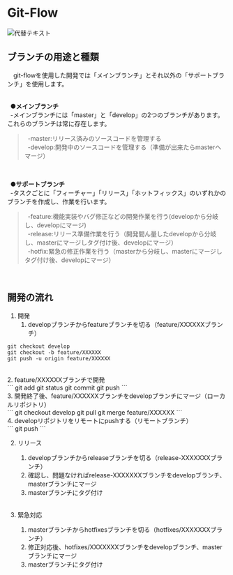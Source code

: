# Git-Flow

![代替テキスト](https://image.itmedia.co.jp/ait/articles/1708/01/at-it-git-15-001.jpg)
<br>

## ブランチの用途と種類<br>
　git-flowを使用した開発では「メインブランチ」とそれ以外の「サポートブランチ」を使用します。<br>
<br>

&ensp;**●メインブランチ**<br>
&ensp;-メインブランチには「master」と「develop」の2つのブランチがあります。これらのブランチは常に存在します。<br>
>&ensp;-master:リリース済みのソースコードを管理する<br>
>&ensp;-develop:開発中のソースコードを管理する（準備が出来たらmasterへマージ）<br>
<br>

&ensp;**●サポートブランチ**<br>
&ensp;-タスクごとに「フィーチャー」「リリース」「ホットフィックス」のいずれかのブランチを作成し、作業を行います。<br>
>&ensp;-feature:機能実装やバグ修正などの開発作業を行う(developから分岐し、developにマージ)<br>
>&ensp;-release:リリース準備作業を行う（開発間ん量したdevelopから分岐し、masterにマージしタグ付け後、developにマージ）<br>
>&ensp;-hotfix:緊急の修正作業を行う（masterから分岐し、masterにマージしタグ付け後、developにマージ）<br>
<br>

## 開発の流れ<br>
1. 開発<br>
    1. developブランチからfeatureブランチを切る（feature/XXXXXXブランチ）<br>
  ```
  git checkout develop
  git checkout -b feature/XXXXXX
  git push -u origin feature/XXXXXX
  ```
  <br>
    2. feature/XXXXXXブランチで開発<br>
  ```
  git add
  git status
  git commit
  git push
  ```
   <br>
    3. 開発終了後、feature/XXXXXXブランチをdevelopブランチにマージ（ローカルリポジトリ）<br>
   ```
   git checkout develop
   git pull
   git merge feature/XXXXXX
   ```
   <br>
    4. developリポジトリをリモートにpushする（リモートブランチ）<br>
   ```
   git push
   ```
   <br>
   
2. リリース
   1. developブランチからreleaseブランチを切る（release-XXXXXXXブランチ）<br>
   2. 確認し、問題なければrelease-XXXXXXXブランチをdevelopブランチ、masterブランチにマージ<br>
   3. masterブランチにタグ付け<br>
   <br>
 
3. 緊急対応
   1. masterブランチからhotfixesブランチを切る（hotfixes/XXXXXXXブランチ）<br>
   2. 修正対応後、hotfixes/XXXXXXXブランチをdevelopブランチ、masterブランチにマージ<br>
   3. masterブランチにタグ付け<br>
   <br>
<br>

